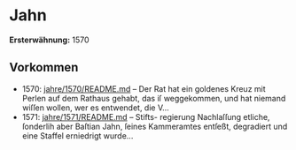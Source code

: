 # Jahn

**Ersterwähnung:** 1570

## Vorkommen
- 1570: [jahre/1570/README.md](../jahre/1570/README.md) – Der Rat hat ein goldenes Kreuz mit Perlen auf dem
Rathaus gehabt, das iſ weggekommen, und hat niemand
wiſſen wollen, wer es entwendet, die V...
- 1571: [jahre/1571/README.md](../jahre/1571/README.md) – Stifts-
regierung Nachlaſſung etliche, ſonderlih aber Baſtian Jahn,
ſeines Kammeramtes entſeßt, degradiert und eine Staffel
erniedrigt wurde...
